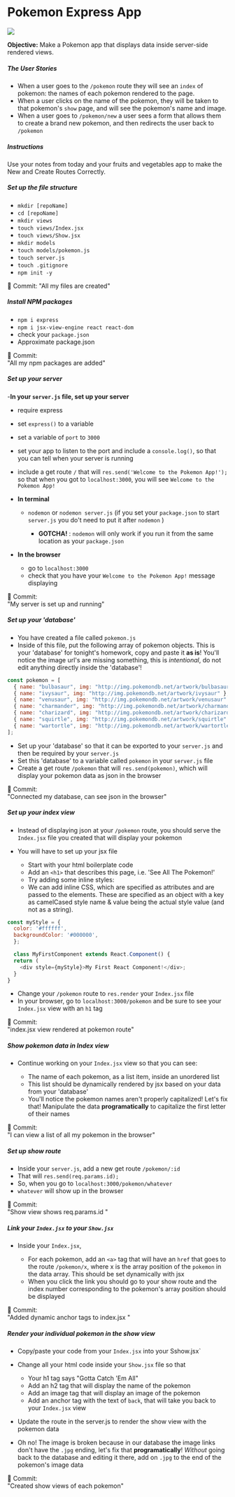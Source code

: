# Pokemon Express App

![](https://i.imgur.com/rRKtN1B.jpg)

**Objective:** Make a Pokemon app that displays data inside server-side rendered views.

##### The User Stories

- When a user goes to the `/pokemon` route they will see an `index` of pokemon: the names of each pokemon rendered to the page.
- When a user clicks on the name of the pokemon, they will be taken to that pokemon's `show` page, and will see the pokemon's name and image.
- When a user goes to `/pokemon/new` a user sees a form that allows them to create a brand new pokemon, and then redirects the user back to `/pokemon`

##### Instructions

Use your notes from today and your fruits and vegetables app to make the New and Create Routes Correctly.

##### Set up the file structure

- `mkdir [repoName]`
- `cd [repoName]`
- `mkdir views`
- `touch views/Index.jsx`
- `touch views/Show.jsx`
- `mkdir models`
- `touch models/pokemon.js`
- `touch server.js`
- `touch .gitignore`
- `npm init -y`

🔴 Commit:
"All my files are created"

##### Install NPM packages

- `npm i express`
- `npm i jsx-view-engine react react-dom`
- check your `package.json`
- Approximate package.json

🔴 Commit:  
"All my npm packages are added"

##### Set up your server

\-**In your `server.js` file, set up your server**

- require express
- set `express()` to a variable
- set a variable of `port` to `3000`
- set your app to listen to the port and include a `console.log()`, so that you can tell when your server is running
- include a get route `/` that will `res.send('Welcome to the Pokemon App!');` so that when you got to `localhost:3000`, you will see `Welcome to the Pokemon App!`
- **In terminal**

  - `nodemon` or `nodemon server.js` (if you set your `package.json` to start `server.js` you do't need to put it after `nodemon` )

    - **GOTCHA!** : `nodemon` will only work if you run it from the same location as your `package.json`

- **In the browser**

  - go to `localhost:3000`
  - check that you have your `Welcome to the Pokemon App!` message displaying

🔴 Commit:  
"My server is set up and running"

##### Set up your _'database'_

- You have created a file called `pokemon.js`
- Inside of this file, put the following array of pokemon objects. This is your 'database' for tonight's homework, copy and paste it **as is**! You'll notice the image url's are missing something, this is _intentional_, do not edit anything directly inside the 'database'!

```js
const pokemon = [
  { name: "bulbasaur", img: "http://img.pokemondb.net/artwork/bulbasaur" },
  { name: "ivysaur", img: "http://img.pokemondb.net/artwork/ivysaur" },
  { name: "venusaur", img: "http://img.pokemondb.net/artwork/venusaur" },
  { name: "charmander", img: "http://img.pokemondb.net/artwork/charmander" },
  { name: "charizard", img: "http://img.pokemondb.net/artwork/charizard" },
  { name: "squirtle", img: "http://img.pokemondb.net/artwork/squirtle" },
  { name: "wartortle", img: "http://img.pokemondb.net/artwork/wartortle" },
];
```

- Set up your 'database' so that it can be exported to your `server.js` and then be required by your `server.js`
- Set this 'database' to a variable called `pokemon` in your `server.js` file
- Create a get route `/pokemon` that will `res.send(pokemon)`, which will display your pokemon data as json in the browser

🔴 Commit:  
"Connected my database, can see json in the browser"

##### Set up your index view

- Instead of displaying json at your `/pokemon` route, you should serve the `Index.jsx` file you created that will display your pokemon
- You will have to set up your jsx file

  - Start with your html boilerplate code
  - Add an `<h1>` that describes this page, i.e. 'See All The Pokemon!'
  - Try adding some inline styles:
  - We can add inline CSS, which are specified as attributes and are passed to the elements. These are specified as an object with a key as camelCased style name & value being the actual style value (and not as a string).

```js
const myStyle = {
  color: '#ffffff',
  backgroundColor: '#000000',
  };

  class MyFirstComponent extends React.Component() {
  return (
    <div style={myStyle}>My First React Component!</div>;
  }
}
```

- Change your `/pokemon` route to `res.render` your `Index.jsx` file
- In your browser, go to `localhost:3000/pokemon` and be sure to see your `Index.jsx` view with an `h1` tag

🔴 Commit:  
"index.jsx view rendered at pokemon route"

##### Show pokemon data in Index view

- Continue working on your `Index.jsx` view so that you can see:

  - The name of each pokemon, as a list item, inside an unordered list
  - This list should be dynamically rendered by jsx based on your data from your 'database'
  - You'll notice the pokemon names aren't properly capitalized! Let's fix that! Manipulate the data **programatically** to capitalize the first letter of their names

🔴 Commit:  
"I can view a list of all my pokemon in the browser"

##### Set up show route

- Inside your `server.js`, add a new get route `/pokemon/:id`
- That will `res.send(req.params.id);`
- So, when you go to `localhost:3000/pokemon/whatever`
- `whatever` will show up in the browser

🔴 Commit:  
"Show view shows req.params.id "

##### Link your `Index.jsx` to your `Show.jsx`

- Inside your `Index.jsx`,

  - For each pokemon, add an `<a>` tag that will have an `href` that goes to the route `/pokemon/x`, where x is the array position of the `pokemon` in the data array. This should be set dynamically with jsx
  - When you click the link you should go to your show route and the index number corresponding to the pokemon's array position should be displayed

🔴 Commit:  
"Added dynamic anchor tags to index.jsx "

##### Render your individual pokemon in the show view

- Copy/paste your code from your `Index.jsx` into your Sshow.jsx\`
- Change all your html code inside your `Show.jsx` file so that

  - Your h1 tag says "Gotta Catch 'Em All"
  - Add an h2 tag that will display the name of the pokemon
  - Add an image tag that will display an image of the pokemon
  - Add an anchor tag with the text of `back`, that will take you back to your `Index.jsx` view

- Update the route in the server.js to render the show view with the pokemon data
- Oh no! The image is broken because in our database the image links don't have the `.jpg` ending, let's fix that **programatically**! _Without_ going back to the database and editing it there, add on `.jpg` to the end of the pokemon's image data

🔴 Commit:  
"Created show views of each pokemon"